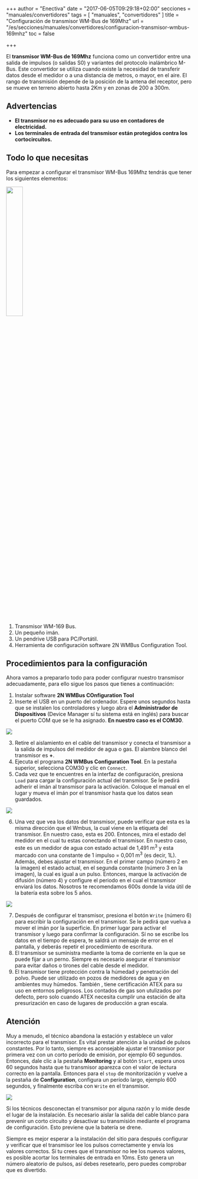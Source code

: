 +++
author = "Enectiva"
date = "2017-06-05T09:29:18+02:00"
secciones = "manuales/convertidores"
tags = [
    "manuales",
    "convertidores"
]
title = "Configuración de transmisor WM-Bus de 169Mhz"
url = "/es/secciones/manuales/convertidores/configuracion-transmisor-wmbus-169mhz"
toc = false

+++

El **transmisor WM-Bus de 169Mhz** funciona como un convertidor entre una salida de impulsos (o salidas S0) y variantes del protocolo inalámbrico M-Bus. Este convertidor se utiliza cuando existe la necesidad de transferir datos desde el medidor o a una distancia de metros, o mayor, en el aire. El rango de transmisión depende de la posición de la antena del receptor, pero se mueve en terreno abierto hasta 2Km y en zonas de 200 a 300m.

## Advertencias
- **El transmisor no es adecuado para su uso en contadores de electricidad.**
- **Los terminales de entrada del transmisor están protegidos contra los cortocircuitos.**

## Todo lo que necesitas
Para empezar a configurar el transmisor WM-Bus 169Mhz tendrás que tener los siguientes elementos:

<img class="right" src="/images/requirements-configuration-transmisor-wmbus-169mhz.jpg" style="width:30%"></img>

1. Transmisor WM-169 Bus.
2. Un pequeño imán.
3. Un pendrive USB para PC/Portátil.
4. Herramienta de configuración software 2N WMBus Configuration Tool.

## Procedimientos para la configuración
Ahora vamos a prepararlo todo para poder configurar nuestro transmisor adecuadamente, para ello sigue los pasos que tienes a continuación:

1. Instalar software **2N WMBus COnfiguration Tool**
2. Inserte el USB en un puerto del ordenador. Espere unos segundos hasta que se instalen los controladores y luego abra el **Administrador de Dispositivos** (Device Manager sí tu sistema está en inglés) para buscar el puerto COM que se le ha asignado. **En nuestro caso es el COM30**.

<img class="center" src="/images/device-manager-transmisor-wmbus-169mhz.jpg"></img>

3. Retire el aislamiento en el cable del transmisor y conecta el transmisor a la salida de impulsos del medidor de agua o gas. El alambre blanco del transmisor es **+**.
4. Ejecuta el programa **2N WMBus Configuration Tool**. En la pestaña superior, selecciona COM30 y clic en `Connect`.
5. Cada vez que te encuentres en la interfaz de configuración, presiona `Load` para cargar la configuración actual del transmisor. Se le pedirá adherir el imán al transmisor para la activación. Coloque el manual en el lugar y mueva el imán por el transmisor hasta que los datos sean guardados.

<img class="center" src="/images/magnet-transmisor-wmbus-169mhz.jpg"></img>

6. Una vez que vea los datos del transmisor, puede verificar que esta es la misma dirección que el Wmbus, la cual viene en la etiqueta del transmisor. En nuestro caso, esta es 200. Entonces, mira el estado del medidor en el cual tu estas conectando el transmisor. En nuestro caso, este es un medidor de agua con estado actual de 1,491 m<sup>3</sup> y esta marcado con una constante de 1 impulso = 0,001 m<sup>3</sup> (es decir, 1L). Además, debes ajustar el transmisor. En el primer campo (número 2 en la imagen) el estado actual, en el segunda constante (número 3 en la imagen), la cual es igual a un pulso. Entonces, marque la activación de difusión (número 4) y configure el periodo en el cual el transmisor enviará los datos. Nosotros te recomendamos 600s donde la vida útil de la batería esta sobre los 5 años.

<img class="center" src="/images/configuration-transmisor-wmbus-169mhz.jpg"></img>

7. Después de configurar el transmisor, presiona el botón `Write` (número 6) para escribir la configuración en el transmisor. Se le pedirá que vuelva a mover el imán por la superficie. En primer lugar para activar el transmisor y luego para confirmar la configuración. Sí no se escribe los datos en el tiempo de espera, te saldrá un mensaje de error en el pantalla, y deberás repetir el procedimiento de escritura.
8. El transmisor se suministra mediante la toma de corriente en la que se puede fijar a un perno. Siempre es necesario asegurar el transmisor para evitar daños o tirones del cable desde el medidor.
9. El transmisor tiene protección contra la húmedad y penetración del polvo. Puede ser utilizado en pozos de medidores de agua y en ambientes muy húmedos. También , tiene certificación ATEX para su uso en entornos peligrosos. Los contados de gas son utulizados por defecto, pero solo cuando ATEX necesita cumplir una estación de alta presurización en caso de lugares de producción a gran escala.

## Atención
Muy a menudo, el técnico abandona la estación y establece un valor incorrecto para el transmisor. Es vital prestar atención a la unidad de pulsos constantes. Por lo tanto, siempre es aconsejable ajustar el transmisor por primera vez con un corto período de emisión, por ejemplo 60 segundos. Entonces, dale clic a la pestaña **Monitoring** y al botón `Start`, espera unos 60 segundos hasta que tu transmisor aparezca con el valor de lectura correcto en la pantalla. Entonces para el `stop` de monitorización y vuelve a la pestaña de **Configuration**, configura un período largo, ejemplo 600 segundos, y finalmente escriba con `Write` en el transmisor.

<img class="center" src="/images/monitoring-transmisor-wmbus-169mhz.jpg"></img>

Sí los técnicos desconectan el transmisor por alguna razón y lo mide desde el lugar de la instalación. Es necesario aislar la salida del cable blanco para prevenir un corto circuito y desactivar su transmisión mediante el programa de configuración. Esto previene que la batería se drene.

Siempre es mejor esperar a la instalación del sitio para después configurar y verificar que el transmisor lee los pulsos correctamente y envía los valores correctos.
Sí tu crees que el transmisor no lee los nuevos valores, es posible acortar los terminales de entrada en 10ms. Esto genera un número aleatorio de pulsos, así debes resetearlo, pero puedes comprobar que es divertido.
